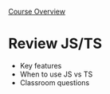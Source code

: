 [Course Overview](../overview.md)
# Review JS/TS
* Key features
* When to use JS vs TS
* Classroom questions